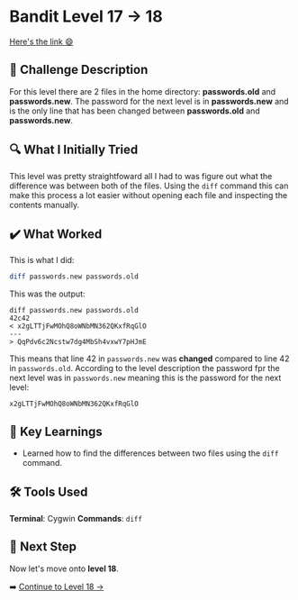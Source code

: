 # Bandit Level 17 → 18
[Here's the link 😄](https://overthewire.org/wargames/bandit/bandit18.html)
## 📝 **Challenge Description**  
For this level there are 2 files in the home directory: **passwords.old** and **passwords.new**. The password for the next level is in **passwords.new** and is the only line that has been changed between **passwords.old** and **passwords.new**. 



## 🔍 **What I Initially Tried**  
This level was pretty straightfoward all I had to was figure out what the difference was between both of the files. Using the `diff` command this can make this process a lot easier without opening each file and inspecting the contents manually. 

## ✔️ What Worked
This is what I did:
```bash
diff passwords.new passwords.old
```
This was the output:
```
diff passwords.new passwords.old
42c42
< x2gLTTjFwMOhQ8oWNbMN362QKxfRqGlO
---
> QqPdv6c2Ncstw7dg4MbSh4vxwY7pHJmE
```
This means that line 42 in `passwords.new` was **changed** compared to line 42 in `passwords.old`. According to the level description the password fpr the next level was in `passwords.new` meaning this is the password for the next level:
```
x2gLTTjFwMOhQ8oWNbMN362QKxfRqGlO
```


## 🧠 Key Learnings
- Learned how to find the differences between two files using the `diff` command.
## 🛠️ Tools Used
**Terminal**: Cygwin
**Commands**: `diff`
## 🔐 Next Step
Now let's move onto **level 18**. 

➡️ [Continue to Level 18 →](https://github.com/aminuzz/Bandit-CTF-Journey/blob/main/level%202%20--%3E%2018.md)
